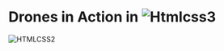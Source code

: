 # Drones in Action in ![Htmlcss3](https://user-images.githubusercontent.com/32045473/150613595-3c1b7120-a601-42e4-95a5-5d38228b5b25.png)


![HTMLCSS2](https://user-images.githubusercontent.com/32045473/150613249-5f9c2e63-a548-4e78-88c9-2016e805d02a.png)
